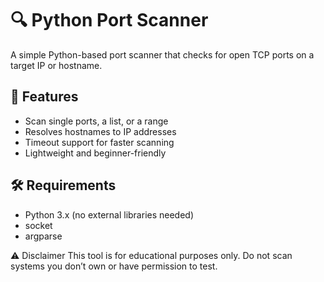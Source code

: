 # 🔍 Python Port Scanner

A simple Python-based port scanner that checks for open TCP ports on a target IP or hostname.

## 🚀 Features

- Scan single ports, a list, or a range
- Resolves hostnames to IP addresses
- Timeout support for faster scanning
- Lightweight and beginner-friendly

## 🛠️ Requirements

- Python 3.x (no external libraries needed)
- socket
- argparse

⚠️ Disclaimer
This tool is for educational purposes only. Do not scan systems you don’t own or have permission to test.
